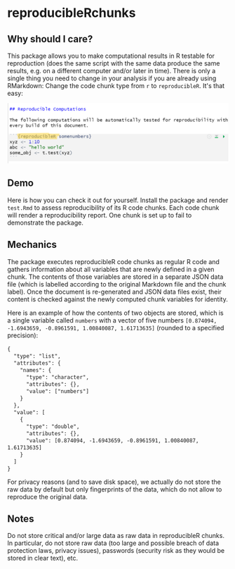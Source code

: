 # reproducibleRchunks

## Why should I care?

This package allows you to make computational results in R testable for reproduction (does the same script with the same data produce the same results, e.g. on a different computer and/or later in time). There is only a single thing you need to change in your analysis if you are already using RMarkdown: Change the code chunk type from `r` to `reproducibleR`. It's that easy:

![](inst/img/rstudio-screenshot-marker.png)

## Demo

Here is how you can check it out for yourself. Install the package and render `test.Rmd` to assess reproducibility of its R code chunks. Each code chunk will render a reproducibility report. One chunk is set up to fail to demonstrate the package.

## Mechanics

The package executes reproducibleR code chunks as regular R code and gathers information about all variables that are newly defined in a given chunk. The contents of those variables are stored in a separate JSON data file (which is labelled according to the original Markdown file and the chunk label). Once the document is re-generated and JSON data files exist, their content is checked against the newly computed chunk variables for identity.

Here is an example of how the contents of two objects are stored, which is a single variable called `numbers` with a vector of five numbers `[0.874094, -1.6943659, -0.8961591, 1.00840087, 1.61713635]` (rounded to a specified precision):

```{json}
{
  "type": "list",
  "attributes": {
    "names": {
      "type": "character",
      "attributes": {},
      "value": ["numbers"]
    }
  },
  "value": [
    {
      "type": "double",
      "attributes": {},
      "value": [0.874094, -1.6943659, -0.8961591, 1.00840087, 1.61713635]
    }
  ]
}
```

For privacy reasons (and to save disk space), we actually do not store the raw data by default but only fingerprints of the data, which do not allow to reproduce the original data.

## Notes

Do not store critical and/or large data as raw data in reproducibleR chunks. In particular, do not store raw data (too large and possible breach of data protection laws, privacy issues), passwords (security risk as they would be stored in clear text), etc.
